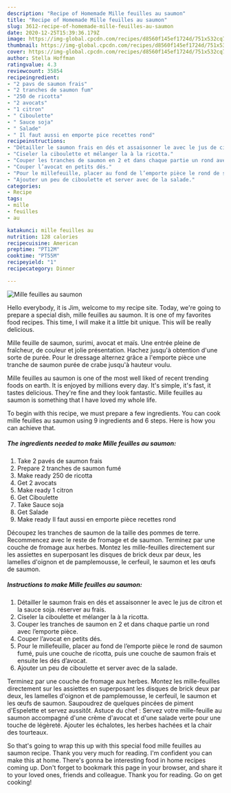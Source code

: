 ```yaml
---
description: "Recipe of Homemade Mille feuilles au saumon"
title: "Recipe of Homemade Mille feuilles au saumon"
slug: 3612-recipe-of-homemade-mille-feuilles-au-saumon
date: 2020-12-25T15:39:36.179Z
image: https://img-global.cpcdn.com/recipes/d8560f145ef1724d/751x532cq70/mille-feuilles-au-saumon-photo-principale-de-la-recette.jpg
thumbnail: https://img-global.cpcdn.com/recipes/d8560f145ef1724d/751x532cq70/mille-feuilles-au-saumon-photo-principale-de-la-recette.jpg
cover: https://img-global.cpcdn.com/recipes/d8560f145ef1724d/751x532cq70/mille-feuilles-au-saumon-photo-principale-de-la-recette.jpg
author: Stella Hoffman
ratingvalue: 4.3
reviewcount: 35854
recipeingredient:
- "2 pavs de saumon frais"
- "2 tranches de saumon fum"
- "250 de ricotta"
- "2 avocats"
- "1 citron"
- " Ciboulette"
- " Sauce soja"
- " Salade"
- " Il faut aussi en emporte pice recettes rond"
recipeinstructions:
- "Détailler le saumon frais en dés et assaisonner le avec le jus de citron et la sauce soja. réserver au frais."
- "Ciseler la ciboulette et mélanger la à la ricotta."
- "Couper les tranches de saumon en 2 et dans chaque partie un rond avec l’emporte pièce."
- "Couper l’avocat en petits dés."
- "Pour le millefeuille, placer au fond de l’emporte pièce le rond de saumon fumé, puis une couche de ricotta, puis une couche de saumon frais et ensuite les dés d’avocat."
- "Ajouter un peu de ciboulette et server avec de la salade."
categories:
- Recipe
tags:
- mille
- feuilles
- au

katakunci: mille feuilles au 
nutrition: 128 calories
recipecuisine: American
preptime: "PT12M"
cooktime: "PT55M"
recipeyield: "1"
recipecategory: Dinner

---
```



![Mille feuilles au saumon](https://img-global.cpcdn.com/recipes/d8560f145ef1724d/751x532cq70/mille-feuilles-au-saumon-photo-principale-de-la-recette.jpg)

Hello everybody, it is Jim, welcome to my recipe site. Today, we're going to prepare a special dish, mille feuilles au saumon. It is one of my favorites food recipes. This time, I will make it a little bit unique. This will be really delicious.

Mille feuille de saumon, surimi, avocat et maïs. Une entrée pleine de fraîcheur, de couleur et jolie présentation. Hachez jusqu&#39;à obtention d&#39;une sorte de purée. Pour le dressage alternez grâce a l&#39;emporte pièce une tranche de saumon purée de crabe jusqu&#39;à hauteur voulu.

Mille feuilles au saumon is one of the most well liked of recent trending foods on earth. It is enjoyed by millions every day. It's simple, it's fast, it tastes delicious. They're fine and they look fantastic. Mille feuilles au saumon is something that I have loved my whole life.


To begin with this recipe, we must prepare a few ingredients. You can cook mille feuilles au saumon using 9 ingredients and 6 steps. Here is how you can achieve that.

<!--inarticleads1-->

##### The ingredients needed to make Mille feuilles au saumon:

1. Take 2 pavés de saumon frais
1. Prepare 2 tranches de saumon fumé
1. Make ready 250 de ricotta
1. Get 2 avocats
1. Make ready 1 citron
1. Get  Ciboulette
1. Take  Sauce soja
1. Get  Salade
1. Make ready  Il faut aussi en emporte pièce recettes rond


Découpez les tranches de saumon de la taille des pommes de terre. Recommencez avec le reste de fromage et de saumon. Terminez par une couche de fromage aux herbes. Montez les mille-feuilles directement sur les assiettes en superposant les disques de brick deux par deux, les lamelles d&#39;oignon et de pamplemousse, le cerfeuil, le saumon et les œufs de saumon. 

<!--inarticleads2-->

##### Instructions to make Mille feuilles au saumon:

1. Détailler le saumon frais en dés et assaisonner le avec le jus de citron et la sauce soja. réserver au frais.
1. Ciseler la ciboulette et mélanger la à la ricotta.
1. Couper les tranches de saumon en 2 et dans chaque partie un rond avec l’emporte pièce.
1. Couper l’avocat en petits dés.
1. Pour le millefeuille, placer au fond de l’emporte pièce le rond de saumon fumé, puis une couche de ricotta, puis une couche de saumon frais et ensuite les dés d’avocat.
1. Ajouter un peu de ciboulette et server avec de la salade.


Terminez par une couche de fromage aux herbes. Montez les mille-feuilles directement sur les assiettes en superposant les disques de brick deux par deux, les lamelles d&#39;oignon et de pamplemousse, le cerfeuil, le saumon et les œufs de saumon. Saupoudrez de quelques pincées de piment d&#39;Espelette et servez aussitôt. Astuce du chef : Servez votre mille-feuille au saumon accompagné d&#39;une crème d&#39;avocat et d&#39;une salade verte pour une touche de légèreté. Ajouter les échalotes, les herbes hachées et la chair des tourteaux. 

So that's going to wrap this up with this special food mille feuilles au saumon recipe. Thank you very much for reading. I'm confident you can make this at home. There's gonna be interesting food in home recipes coming up. Don't forget to bookmark this page in your browser, and share it to your loved ones, friends and colleague. Thank you for reading. Go on get cooking!
